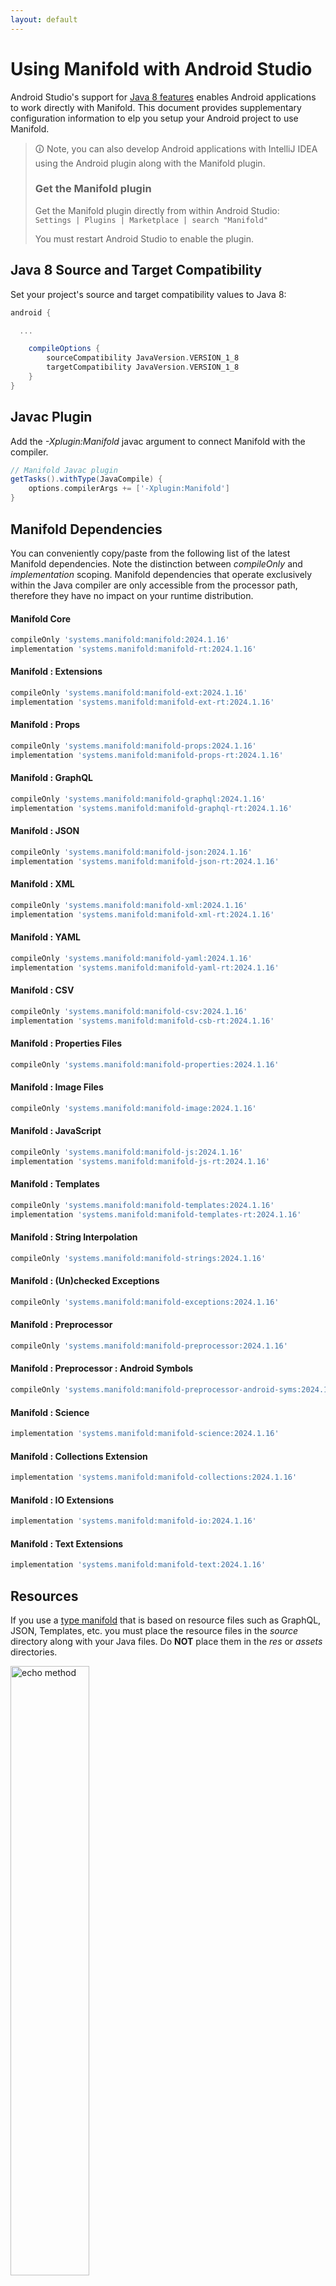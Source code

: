```yaml
---
layout: default
---
```


# Using Manifold with Android Studio

Android Studio's support for [Java 8 features](https://developer.android.com/studio/write/java8-support.html) enables
Android applications to work directly with Manifold. This document provides supplementary configuration information to
elp you setup your Android project to use Manifold.

>🛈 Note, you can also develop Android applications with IntelliJ IDEA using the Android plugin along with the Manifold
>plugin. 
>
>### Get the Manifold plugin
>Get the Manifold plugin directly from within Android Studio:
><br>
>`Settings | Plugins | Marketplace | search "Manifold"`
><br>
> 
>You must restart Android Studio to enable the plugin. 
 
## Java 8 Source and Target Compatibility 
Set your project's source and target compatibility values to Java 8:

```groovy
android {

  ...

    compileOptions {
        sourceCompatibility JavaVersion.VERSION_1_8
        targetCompatibility JavaVersion.VERSION_1_8
    }
}
```

## Javac Plugin
Add the *-Xplugin:Manifold* javac argument to connect Manifold with the compiler.

```groovy
// Manifold Javac plugin
getTasks().withType(JavaCompile) {
    options.compilerArgs += ['-Xplugin:Manifold']
}
```    

## Manifold Dependencies
You can conveniently copy/paste from the following list of the latest Manifold dependencies. Note the distinction
between *compileOnly* and *implementation* scoping. Manifold dependencies that operate exclusively within the
Java compiler are only accessible from the processor path, therefore they have no impact on your runtime distribution.

#### Manifold Core
```groovy
compileOnly 'systems.manifold:manifold:2024.1.16'
implementation 'systems.manifold:manifold-rt:2024.1.16'
```
#### Manifold : Extensions
```groovy
compileOnly 'systems.manifold:manifold-ext:2024.1.16'
implementation 'systems.manifold:manifold-ext-rt:2024.1.16'
```
#### Manifold : Props
```groovy
compileOnly 'systems.manifold:manifold-props:2024.1.16'
implementation 'systems.manifold:manifold-props-rt:2024.1.16'
```
#### Manifold : GraphQL
```groovy
compileOnly 'systems.manifold:manifold-graphql:2024.1.16'
implementation 'systems.manifold:manifold-graphql-rt:2024.1.16'
```
#### Manifold : JSON
```groovy
compileOnly 'systems.manifold:manifold-json:2024.1.16'
implementation 'systems.manifold:manifold-json-rt:2024.1.16'
```
#### Manifold : XML
```groovy
compileOnly 'systems.manifold:manifold-xml:2024.1.16'
implementation 'systems.manifold:manifold-xml-rt:2024.1.16'
```
#### Manifold : YAML
```groovy
compileOnly 'systems.manifold:manifold-yaml:2024.1.16'
implementation 'systems.manifold:manifold-yaml-rt:2024.1.16'
```
#### Manifold : CSV
```groovy
compileOnly 'systems.manifold:manifold-csv:2024.1.16'
implementation 'systems.manifold:manifold-csb-rt:2024.1.16'
```
#### Manifold : Properties Files
```groovy
compileOnly 'systems.manifold:manifold-properties:2024.1.16'
```
#### Manifold : Image Files
```groovy
compileOnly 'systems.manifold:manifold-image:2024.1.16'
```
#### Manifold : JavaScript
```groovy
compileOnly 'systems.manifold:manifold-js:2024.1.16'
implementation 'systems.manifold:manifold-js-rt:2024.1.16'
```
#### Manifold : Templates
```groovy
compileOnly 'systems.manifold:manifold-templates:2024.1.16'
implementation 'systems.manifold:manifold-templates-rt:2024.1.16'
```
#### Manifold : String Interpolation
```groovy
compileOnly 'systems.manifold:manifold-strings:2024.1.16'
```
#### Manifold : (Un)checked Exceptions
```groovy
compileOnly 'systems.manifold:manifold-exceptions:2024.1.16'
```
#### Manifold : Preprocessor
```groovy
compileOnly 'systems.manifold:manifold-preprocessor:2024.1.16'
```
#### Manifold : Preprocessor : Android Symbols
```groovy
compileOnly 'systems.manifold:manifold-preprocessor-android-syms:2024.1.16'
```
#### Manifold : Science
```groovy
implementation 'systems.manifold:manifold-science:2024.1.16'
```
#### Manifold : Collections Extension
```groovy
implementation 'systems.manifold:manifold-collections:2024.1.16'
```
#### Manifold : IO Extensions
```groovy
implementation 'systems.manifold:manifold-io:2024.1.16'
```
#### Manifold : Text Extensions
```groovy
implementation 'systems.manifold:manifold-text:2024.1.16'
```

## Resources

If you use a [type manifold](https://github.com/manifold-systems/manifold/tree/master/manifold-core-parent/manifold#the-big-picture)
that is based on resource files such as GraphQL, JSON, Templates, etc. you must place the resource files in the 
*source* directory along with your Java files.  Do **NOT** place them in the *res* or *assets* directories.
 
<p><img src="http://manifold.systems/images/android_resources.png" alt="echo method" width="50%" height="50%"/></p> 

## Preprocessor and build variant symbols

If you use the [preprocessor](https://github.com/manifold-systems/manifold/tree/master/manifold-deps-parent/manifold-preprocessor),
you can directly reference Android build variant symbols with the [manifold-preprocessor-android-syms](https://github.com/manifold-systems/manifold/tree/master/manifold-deps-parent/manifold-preprocessor-android-syms)
dependency.
```java
#if FLAVOR == "paid"
  @Override
  public void specialMethod(Foo foo) {
  ...
  }
#endif
```
build.gradle
```groovy
dependencies {
    ...
    compileOnly 'systems.manifold:manifold-preprocessor:2024.1.16'
    compileOnly 'systems.manifold:manifold-preprocessor-android-syms:2024.1.16'
}
```